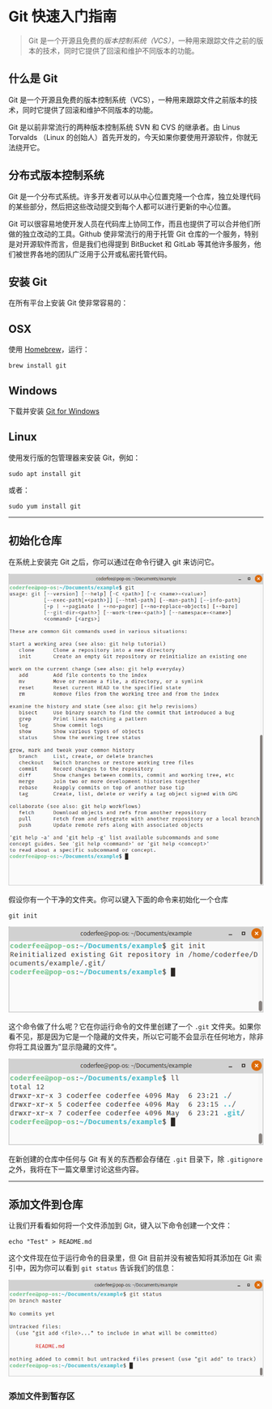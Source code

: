 # Git 快速入门指南

> Git 是一个开源且免费的*版本控制系统（VCS）*，一种用来跟踪文件之前的版本的技术，同时它提供了回滚和维护不同版本的功能。

## 什么是 Git

Git 是一个开源且免费的版本控制系统（VCS），一种用来跟踪文件之前版本的技术，同时它提供了回滚和维护不同版本的功能。

Git 是以前非常流行的两种版本控制系统 SVN 和 CVS 的继承者。由 Linus Torvalds （Linux 的创始人）首先开发的，今天如果你要使用开源软件，你就无法绕开它。

## 分布式版本控制系统

Git 是一个分布式系统。许多开发者可以从中心位置克隆一个仓库，独立处理代码的某些部分，然后把这些改动提交到每个人都可以进行更新的中心位置。

Git 可以很容易地使开发人员在代码库上协同工作，而且也提供了可以合并他们所做的独立改动的工具。Github 使非常流行的用于托管 Git 仓库的一个服务，特别是对开源软件而言，但是我们也得提到 BitBucket 和 GitLab 等其他许多服务，他们被世界各地的团队广泛用于公开或私密托管代码。

## 安装 Git

在所有平台上安装 Git 使非常容易的：

## OSX

使用 [Homebrew](http://brew.sh/)，运行：

```shell
brew install git
```

## Windows

下载并安装 [Git for Windows](https://git-for-windows.github.io/)

## Linux

使用发行版的包管理器来安装 Git，例如：

```shell
sudo apt install git
```

或者：

```shell
sudo yum install git
```
---

## 初始化仓库

在系统上安装完 Git 之后，你可以通过在命令行键入 git 来访问它。

![git](./a-quick-guide-to-git/1.png)

假设你有一个干净的文件夹。你可以键入下面的命令来初始化一个仓库

```shell
git init
```

![git-init](./a-quick-guide-to-git/2.png)

这个命令做了什么呢？它在你运行命令的文件里创建了一个 `.git` 文件夹。如果你看不见，那是因为它是一个隐藏的文件夹，所以它可能不会显示在任何地方，除非你将工具设置为”显示隐藏的文件“。

![ll](./a-quick-guide-to-git/3.png)

在新创建的仓库中任何与 Git 有关的东西都会存储在 `.git` 目录下，除 `.gitignore` 之外，我将在下一篇文章里讨论这些内容。

---

## 添加文件到仓库

让我们开看看如何将一个文件添加到 Git，键入以下命令创建一个文件：

```shell
echo "Test" > README.md
```

这个文件现在位于运行命令的目录里，但 Git 目前并没有被告知将其添加在 Git 索引中，因为你可以看到 `git status` 告诉我们的信息：

![git-status](./a-quick-guide-to-git/4.png)


### 添加文件到暂存区
